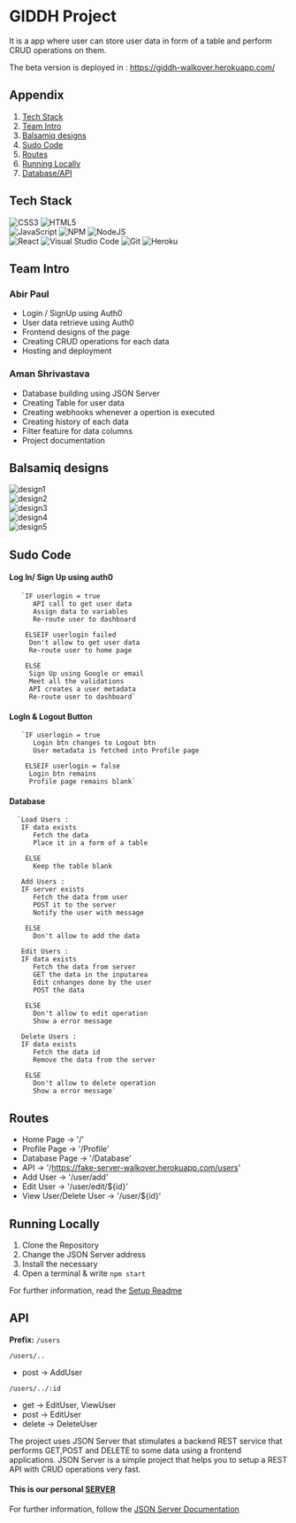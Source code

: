 # GIDDH Project
It is a app where user can store user data in form of a table and perform CRUD operations on them.

The beta version is deployed in : https://giddh-walkover.herokuapp.com/

## Appendix 
1. [Tech Stack](#tech-stack)
2. [Team Intro](#team-intro)
3. [Balsamiq designs](#balsamiq-designs)
4. [Sudo Code](#sudo-code)
5. [Routes](#routes)
6. [Running Locally](#running-locally)
7. [Database/API](#api)

## Tech Stack
![CSS3](https://img.shields.io/badge/css3-%231572B6.svg?style=for-the-badge&logo=css3&logoColor=white)
![HTML5](https://img.shields.io/badge/html5-%23E34F26.svg?style=for-the-badge&logo=html5&logoColor=white)<br />
![JavaScript](https://img.shields.io/badge/javascript-%23323330.svg?style=for-the-badge&logo=javascript&logoColor=%23F7DF1E)
![NPM](https://img.shields.io/badge/NPM-%23000000.svg?style=for-the-badge&logo=npm&logoColor=white)
![NodeJS](https://img.shields.io/badge/node.js-6DA55F?style=for-the-badge&logo=node.js&logoColor=white)<br />
![React](https://img.shields.io/badge/react-%2320232a.svg?style=for-the-badge&logo=react&logoColor=%2361DAFB)
![Visual Studio Code](https://img.shields.io/badge/Visual%20Studio%20Code-0078d7.svg?style=for-the-badge&logo=visual-studio-code&logoColor=white)
![Git](https://img.shields.io/badge/git-%23F05033.svg?style=for-the-badge&logo=git&logoColor=white)
![Heroku](https://img.shields.io/badge/heroku-%23430098.svg?style=for-the-badge&logo=heroku&logoColor=white)

## Team Intro
### Abir Paul
* Login / SignUp using Auth0
* User data retrieve using Auth0
* Frontend designs of the page
* Creating CRUD operations for each data
* Hosting and deployment 

### Aman Shrivastava
* Database building using JSON Server
* Creating Table for user data
* Creating webhooks whenever a opertion is executed
* Creating history of each data
* Filter feature for data columns
* Project documentation 

## Balsamiq designs
![design1](https://github.com/wandererabir/giddh/blob/main/src/assets/image%20(1).png)<br>
![design2](https://github.com/wandererabir/giddh/blob/main/src/assets/image%20(2).png)<br>
![design3](https://github.com/wandererabir/giddh/blob/main/src/assets/image%20(4).png)<br>
![design4](https://github.com/wandererabir/giddh/blob/main/src/assets/image%20(3).png)<br>
![design5](https://github.com/wandererabir/giddh/blob/main/src/assets/image.png)<br>
## Sudo Code
#### Log In/ Sign Up using auth0
 
       `IF userlogin = true
          API call to get user data
          Assign data to variables
          Re-route user to dashboard
       
        ELSEIF userlogin failed 
         Don't allow to get user data
         Re-route user to home page 
        
        ELSE
         Sign Up using Google or email
         Meet all the validations
         API creates a user metadata
         Re-route user to dashboard`

#### LogIn & Logout Button
 
       `IF userlogin = true
          Login btn changes to Logout btn
          User metadata is fetched into Profile page
       
        ELSEIF userlogin = false 
         Login btn remains
         Profile page remains blank`

#### Database 
 
      `Load Users :
       IF data exists
          Fetch the data 
          Place it in a form of a table
          
        ELSE 
          Keep the table blank
          
       Add Users :
       IF server exists
          Fetch the data from user 
          POST it to the server
          Notify the user with message
          
        ELSE 
          Don't allow to add the data
        
       Edit Users :
       IF data exists
          Fetch the data from server
          GET the data in the inputarea
          Edit cnhanges done by the user
          POST the data
          
        ELSE 
          Don't allow to edit operation
          Show a error message
          
       Delete Users :
       IF data exists
          Fetch the data id
          Remove the data from the server
          
        ELSE 
          Don't allow to delete operation
          Show a error message`
          
## Routes
* Home Page -> '/'
* Profile Page -> '/Profile'
* Database Page -> '/Database'
* API -> '/https://fake-server-walkover.herokuapp.com/users'
* Add User -> '/user/add'
* Edit User -> '/user/edit/${id}'
* View User/Delete User -> '/user/${id}'


## Running Locally 
1. Clone the Repository 
2. Change the JSON Server address
3. Install the necessary
4. Open a terminal & write `npm start`

For further information, read the [Setup Readme](https://github.com/wandererabir/giddh/blob/main/Readme-setup.md) 

## API
**Prefix:** `/users`

`/users/..`

* post -> AddUser

`/users/../:id`

* get -> EditUser, ViewUser
* post -> EditUser
* delete -> DeleteUser

The project uses JSON Server that stimulates a backend REST service that performs GET,POST and DELETE to some data using a frontend applications. JSON Server is a simple project that helps you to setup a REST API with CRUD operations very fast.

#### This is our personal [SERVER](https://fake-server-walkover.herokuapp.com/)

For further information, follow the [JSON Server Documentation](https://www.npmjs.com/package/json-server#getting-started)






